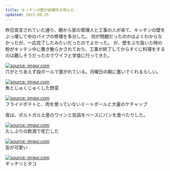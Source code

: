 ```yaml
---
title: キッチンの壁が結構吹き飛んだ
updated: 2023-08-25
---
```


昨日宣言されていた通り、朝から家の管理人と工事の人が来て、キッチンの壁をぶっ壊して中のパイプの修理を多分した。
何が問題だったのかはよくわからなかったが、一応完了したみたいだったのでよかった。
が、壁をぶち抜いた時の粉がキッチン中に撒き散らかされており、工事が終了してからすぐに料理をするのは難しそうだったのでワイフと学食に行ってきた。

<a href="https://imgur.com/x0HrF64"><img src="https://i.imgur.com/x0HrF64.jpg" title="source: imgur.com" /></a>  
穴がとりあえず段ボールで塞がれている。月曜日の朝に塞いでくれるらしい。

<a href="https://imgur.com/z6vF3UT"><img src="https://i.imgur.com/z6vF3UT.jpg" title="source: imgur.com" /></a>  
魚とじゅくじゅくした野菜

<a href="https://imgur.com/xC7Qa5l"><img src="https://i.imgur.com/xC7Qa5l.jpg" title="source: imgur.com" /></a>  
フライドポテトと、肉を使っていないミートボールと大量のケチャップ

夜は、ポルトガル土産のワインと缶詰をベースにパンを食べたりした。

<a href="https://imgur.com/2dxUyoQ"><img src="https://i.imgur.com/2dxUyoQ.jpg" title="source: imgur.com" /></a>  
久しぶりの飲酒で死亡した

<a href="https://imgur.com/hoW8bby"><img src="https://i.imgur.com/hoW8bby.jpg" title="source: imgur.com" /></a>  
缶が可愛い

<a href="https://imgur.com/hxQGBjp"><img src="https://i.imgur.com/hxQGBjp.jpg" title="source: imgur.com" /></a>  
ギッチリとタコ
